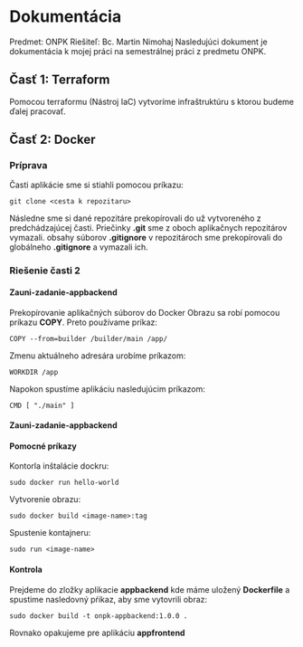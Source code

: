 # Dokumentácia

Predmet: ONPK
Riešiteľ: Bc. Martin Nimohaj
Nasledujúci dokument je dokumentácia k mojej práci na semestrálnej práci z predmetu ONPK.

## Časť 1: Terraform

Pomocou terraformu (Nástroj IaC) vytvoríme infraštruktúru s ktorou budeme ďalej pracovať.

## Časť 2: Docker

### Príprava
Časti aplikácie sme si stiahli pomocou príkazu:
 ```
 git clone <cesta k repozitaru>
 ```
Následne sme si dané repozitáre prekopírovali do už vytvoreného z predchádzajúcej časti.
Priečinky **.git** sme z oboch aplikačnych repozitárov vymazali.
obsahy súborov **.gitignore** v repozitároch sme prekopírovali do globálneho **.gitignore** a vymazali ich.

### Riešenie časti 2

#### Zauni-zadanie-appbackend

Prekopírovanie aplikačných súborov do Docker Obrazu sa robí pomocou príkazu **COPY**.
Preto používame príkaz: 
```
COPY --from=builder /builder/main /app/
```

Zmenu aktuálneho adresára urobíme príkazom:
```
WORKDIR /app
```
Napokon spustíme aplikáciu nasledujúcim príkazom:
```
CMD [ "./main" ]
```

#### Zauni-zadanie-appbackend

#### Pomocné príkazy

Kontorla inštalácie dockru:
```
sudo docker run hello-world
```
Vytvorenie obrazu:
```
sudo docker build <image-name>:tag
```
Spustenie kontajneru:
```
sudo run <image-name> 
```

#### Kontrola
Prejdeme do zložky aplikacie **appbackend** kde máme uložený **Dockerfile** a spustime nasledovný pŕikaz, aby sme vytovrili obraz:
```
sudo docker build -t onpk-appbackend:1.0.0 .
```

Rovnako opakujeme pre aplikáciu **appfrontend**
